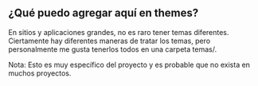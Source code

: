 ## ¿Qué puedo agregar aquí en themes?
En sitios y aplicaciones grandes, no es raro tener temas diferentes. Ciertamente hay diferentes maneras de tratar los temas, pero personalmente me gusta tenerlos todos en una carpeta temas/.

Nota: Esto es muy específico del proyecto y es probable que no exista en muchos proyectos.
